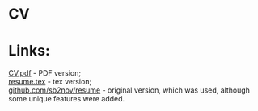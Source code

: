 # CV
# Links:
[CV.pdf](https://github.com/kostya2709/CV/blob/main/CV.pdf) - PDF version;  
[resume.tex](https://github.com/kostya2709/CV/blob/main/resume.tex) - tex version;  
[github.com/sb2nov/resume](https://github.com/sb2nov/resume) - original version, which was used, although some unique features were added.
